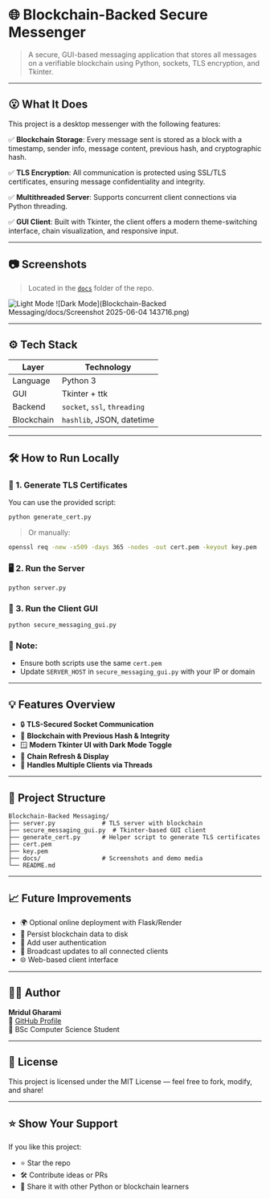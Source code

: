 # 🌐 Blockchain-Backed Secure Messenger

> A secure, GUI-based messaging application that stores all messages on a verifiable blockchain using Python, sockets, TLS encryption, and Tkinter.

---

## 😮 What It Does

This project is a desktop messenger with the following features:

✅ **Blockchain Storage**: Every message sent is stored as a block with a timestamp, sender info, message content, previous hash, and cryptographic hash.

✅ **TLS Encryption**: All communication is protected using SSL/TLS certificates, ensuring message confidentiality and integrity.

✅ **Multithreaded Server**: Supports concurrent client connections via Python threading.

✅ **GUI Client**: Built with Tkinter, the client offers a modern theme-switching interface, chain visualization, and responsive input.

---

## 📷 Screenshots

> Located in the [`docs`](https://github.com/Mridul01154/Cyber/tree/main/Blockchain-Backed%20Messaging/docs) folder of the repo.

![Light Mode](https://github.com/Mridul01154/Cyber/raw/main/Blockchain-Backed%20Messaging/docs/light_mode.png)
![Dark Mode](Blockchain-Backed Messaging/docs/Screenshot 2025-06-04 143716.png)

---

## ⚙️ Tech Stack

| Layer     | Technology         |
|-----------|--------------------|
| Language  | Python 3           |
| GUI       | Tkinter + ttk      |
| Backend   | `socket`, `ssl`, `threading` |
| Blockchain| `hashlib`, JSON, datetime |

---

## 🛠️ How to Run Locally

### 🔐 1. Generate TLS Certificates

You can use the provided script:
```bash
python generate_cert.py
```
> Or manually:
```bash
openssl req -new -x509 -days 365 -nodes -out cert.pem -keyout key.pem
```

### 🖥 2. Run the Server
```bash
python server.py
```

### 💬 3. Run the Client GUI
```bash
python secure_messaging_gui.py
```

### 🧲 Note:
- Ensure both scripts use the same `cert.pem`
- Update `SERVER_HOST` in `secure_messaging_gui.py` with your IP or domain

---

## 💡 Features Overview

- 🔒 **TLS-Secured Socket Communication**
- 🧱 **Blockchain with Previous Hash & Integrity**
- 🪟 **Modern Tkinter UI with Dark Mode Toggle**
- 🔄 **Chain Refresh & Display**
- 🧵 **Handles Multiple Clients via Threads**

---

## 📂 Project Structure

```
Blockchain-Backed Messaging/
├── server.py             # TLS server with blockchain
├── secure_messaging_gui.py  # Tkinter-based GUI client
├── generate_cert.py      # Helper script to generate TLS certificates
├── cert.pem
├── key.pem
├── docs/                 # Screenshots and demo media
└── README.md
```

---

## 📈 Future Improvements

- 🌍 Optional online deployment with Flask/Render
- 📂 Persist blockchain data to disk
- 👥 Add user authentication
- 🔗 Broadcast updates to all connected clients
- 🌐 Web-based client interface

---

## 🧑‍💻 Author

**Mridul Gharami**  
📧 [GitHub Profile](https://github.com/Mridul01154)  
📌 BSc Computer Science Student

---

## 📜 License

This project is licensed under the MIT License — feel free to fork, modify, and share!

---

## ⭐️ Show Your Support
If you like this project:
- ⭐ Star the repo
- 🛠 Contribute ideas or PRs
- 📢 Share it with other Python or blockchain learners
